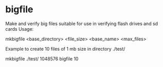 # bigfile
Make and verify big files
suitable for use in verifying flash drives and sd cards
Usage:

mkbigfile  <base_directory> <file_size> <base_name> <max_files>

Example to  create  10 files of 1 mb size in directory ./test/

mkbigfile ./test/ 1048576 bigfile 10
